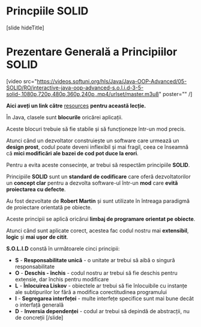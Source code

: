 # Princpiile SOLID 

[slide hideTitle]

# Prezentare Generală a Principiilor SOLID

[video src="https://videos.softuni.org/hls/Java/Java-OOP-Advanced/05-SOLID/RO/interactive-java-oop-advanced-s.o.l.i.d-3-5-solid-,1080p,720p,480p,360p,240p,.mp4/urlset/master.m3u8" poster="" /]

**Aici aveți un link către** [resources](https://videos.softuni.org/resources/java/java-oop-advanced/05.Java-OOP-Advanced-S.O.L.I.D-Lab-Skeleton.zip) **pentru această lecție.**

În Java, clasele sunt **blocurile** oricărei aplicații.

Aceste blocuri trebuie să fie stabile și să funcționeze într-un mod precis.

Atunci când un dezvoltator construiește un software care urmează un **design prost**, codul poate deveni inflexibil și mai fragil, ceea ce înseamnă că **mici modificări ale bazei de cod pot duce la erori**.

Pentru a evita aceste consecințe, ar trebui să respectăm principiile **SOLID**.

Principiile **SOLID** sunt un **standard de codificare** care oferă dezvoltatorilor un **concept clar** pentru a dezvolta software-ul într-un **mod** care **evită proiectarea cu defecte**.

Au fost dezvoltate de **Robert Martin** și sunt utilizate în întreaga paradigmă de proiectare orientată pe obiecte.

Aceste principii se aplică oricărui **limbaj de programare orientat pe obiecte**.

Atunci când sunt aplicate corect, acestea fac codul nostru mai **extensibil**, **logic** și **mai ușor de citit**.

**S.O.L.I.D** constă în următoarele cinci principii:

- **S** - **Responsabilitate unică** - o unitate ar trebui să aibă o singură responsabilitate
- **O** - **Deschis - închis** - codul nostru ar trebui să fie deschis pentru extensie, dar închis pentru modificare
- **L** - **Înlocuirea Liskov** - obiectele ar trebui să fie înlocuibile cu instanțe ale subtipurilor lor fără a modifica corectitudinea programului
- **I** - **Segregarea interfeței** - multe interfețe specifice sunt mai bune decât o interfață generală
- **D** - **Inversia dependenței** - codul ar trebui să depindă de abstracții, nu de concreții
[/slide]
